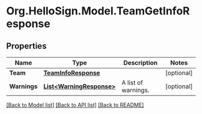 # Org.HelloSign.Model.TeamGetInfoResponse

## Properties

Name | Type | Description | Notes
------------ | ------------- | ------------- | -------------
**Team** | [**TeamInfoResponse**](TeamInfoResponse.md) |    | [optional] 
**Warnings** | [**List&lt;WarningResponse&gt;**](WarningResponse.md) |  A list of warnings.  | [optional] 

[[Back to Model list]](../README.md#documentation-for-models) [[Back to API list]](../README.md#documentation-for-api-endpoints) [[Back to README]](../README.md)

